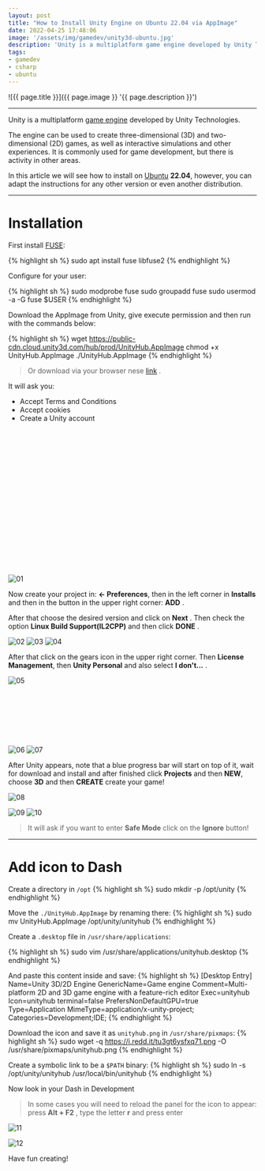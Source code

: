 ```yaml
---
layout: post
title: "How to Install Unity Engine on Ubuntu 22.04 via AppImage"
date: 2022-04-25 17:48:06
image: '/assets/img/gamedev/unity3d-ubuntu.jpg'
description: 'Unity is a multiplatform game engine developed by Unity Technologies.'
tags:
- gamedev
- csharp
- ubuntu
---
```


![{{ page.title }}]({{ page.image }} '{{ page.description }}')

---

Unity is a multiplatform [game engine](https://terminalroot.com/games) developed by Unity Technologies.

The engine can be used to create three-dimensional (3D) and two-dimensional (2D) games, as well as interactive simulations and other experiences. It is commonly used for game development, but there is activity in other areas.

In this article we will see how to install on [Ubuntu](https://terminalroot.com/tags#ubuntu) **22.04**, however, you can adapt the instructions for any other version or even another distribution.

---

# Installation
First install [FUSE](https://www.kernel.org/doc/html/latest/filesystems/fuse.html):

{% highlight sh %}
sudo apt install fuse libfuse2
{% endhighlight %}

Configure for your user:

{% highlight sh %}
sudo modprobe fuse
sudo groupadd fuse
sudo usermod -a -G fuse $USER
{% endhighlight %}

Download the AppImage from Unity, give execute permission and then run with the commands below:

{% highlight sh %}
wget https://public-cdn.cloud.unity3d.com/hub/prod/UnityHub.AppImage
chmod +x UnityHub.AppImage
./UnityHub.AppImage
{% endhighlight %}
> Or download via your browser nese [link](https://unity3d.com/get-unity/download) .

It will ask you:
+ Accept Terms and Conditions
+ Accept cookies
+ Create a Unity account


<!-- SQUARE - GAMES ROOT -->
<script async src="//pagead2.googlesyndication.com/pagead/js/adsbygoogle.js"></script>
<ins class="adsbygoogle"
style="display:inline-block;width:336px;height:280px"
data-ad-client="ca-pub-2838251107855362"
data-ad-slot="5351066970"></ins>
<script>
(adsbygoogle = window.adsbygoogle || []).push({});
</script>

![01](/assets/img/gamedev/unityhub/unity-hub-01.jpg)


Now create your project in: **← Preferences**, then in the left corner in **Installs** and then in the button in the upper right corner: **ADD** .

After that choose the desired version and click on **Next** . Then check the option **Linux Build Support(IL2CPP)** and then click **DONE** .

![02](/assets/img/gamedev/unityhub/unity-hub-03.jpg)
![03](/assets/img/gamedev/unityhub/unity-hub-04.jpg)
![04](/assets/img/gamedev/unityhub/unity-hub-05.jpg)

After that click on the gears icon in the upper right corner. Then **License Management**, then **Unity Personal** and also select **I don't...** .

![05](/assets/img/gamedev/unityhub/unity-hub-02.jpg)


<!-- MINI ADS -->
<script async src="//pagead2.googlesyndication.com/pagead/js/adsbygoogle.js"></script>
<!-- Games Root -->
<ins class="adsbygoogle"
style="display:inline-block;width:730px;height:95px"
data-ad-client="ca-pub-2838251107855362"
data-ad-slot="5351066970"></ins>
<script>
(adsbygoogle = window.adsbygoogle || []).push({});
</script>

![06](/assets/img/gamedev/unityhub/unity-hub-09.jpg)
![07](/assets/img/gamedev/unityhub/unity-hub-10.jpg)

After Unity appears, note that a blue progress bar will start on top of it, wait for download and install and after finished click **Projects** and then **NEW**, choose **3D** and then **CREATE** create your game!

![08](/assets/img/gamedev/unityhub/unity-hub-06.jpg)


<!-- RECTANGLE 2 - OnParagragraph -->
<script async src="//pagead2.googlesyndication.com/pagead/js/adsbygoogle.js"></script>
<ins class="adsbygoogle"
style="display:block; text-align:center;"
data-ad-layout="in-article"
data-ad-format="fluid"
data-ad-client="ca-pub-2838251107855362"
data-ad-slot="8549252987"></ins>
<script>
(adsbygoogle = window.adsbygoogle || []).push({});
</script>
![09](/assets/img/gamedev/unityhub/unity-hub-07.jpg)
![10](/assets/img/gamedev/unityhub/unity-hub-11.jpg)

> It will ask if you want to enter **Safe Mode** click on the **Ignore** button!

---

# Add icon to Dash

Create a directory in `/opt`
{% highlight sh %}
sudo mkdir -p /opt/unity
{% endhighlight %}

Move the `./UnityHub.AppImage` by renaming there:
{% highlight sh %}
sudo mv UnityHub.AppImage /opt/unity/unityhub
{% endhighlight %}

Create a `.desktop` file in `/usr/share/applications`:

{% highlight sh %}
sudo vim /usr/share/applications/unityhub.desktop
{% endhighlight %}

And paste this content inside and save:
{% highlight sh %}
[Desktop Entry]
Name=Unity 3D/2D Engine
GenericName=Game engine
Comment=Multi-platform 2D and 3D game engine with a feature-rich editor
Exec=unityhub
Icon=unityhub
terminal=false
PrefersNonDefaultGPU=true
Type=Application
MimeType=application/x-unity-project;
Categories=Development;IDE;
{% endhighlight %}

Download the icon and save it as `unityhub.png` in `/usr/share/pixmaps`:
{% highlight sh %}
sudo wget -q https://i.redd.it/tu3gt6ysfxq71.png -O /usr/share/pixmaps/unityhub.png
{% endhighlight %}

Create a symbolic link to be a `$PATH` binary:
{% highlight sh %}
sudo ln -s /opt/unity/unityhub /usr/local/bin/unityhub
{% endhighlight %}

Now look in your Dash in Development
> In some cases you will need to reload the panel for the icon to appear: press **Alt + F2** , type the letter **r** and press enter


![11](/assets/img/gamedev/unityhub/unity-hub-15.jpg)


![12](/assets/img/gamedev/unityhub/unity-hub-12.jpg)

Have fun creating!

